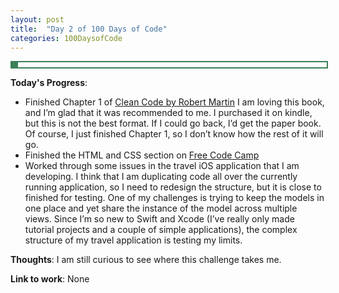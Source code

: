 ```yaml
---
layout: post
title:  "Day 2 of 100 Days of Code"
categories: 100DaysofCode
---
```


<div style = "width: 100%; height: 8px; border: 2px; border-style: solid; border-color: #3a7f57;">
  <div style = "width: 2%; height: 8px; background-color: #3a7f57;">
  </div>
</div>


**Today's Progress**:
+ Finished Chapter 1 of [Clean Code by Robert Martin](http://amzn.to/2sOXBuy) I am loving this book, and I’m glad that it was recommended to me. I purchased it on kindle, but this is not the best format. If I could go back, I’d get the paper book. Of course, I just finished Chapter 1, so I don’t know how the rest of it will go.
+ Finished the HTML and CSS section on [Free Code Camp]( https://www.freecodecamp.org)
+ Worked through some issues in the travel iOS application that I am developing. I think that I am duplicating code all over the currently running application, so I need to redesign the structure, but it is close to finished for testing. One of my challenges is trying to keep the models in one place and yet share the instance of the model across multiple views. Since I’m so new to Swift and Xcode (I’ve really only made tutorial projects and a couple of simple applications), the complex structure of my travel application is testing my limits.
  
**Thoughts**: I am still curious to see where this challenge takes me.

**Link to work**: None
